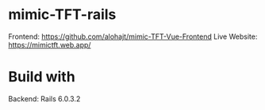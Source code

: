 # mimic-TFT-rails
Frontend: https://github.com/alohajt/mimic-TFT-Vue-Frontend
Live Website: https://mimictft.web.app/

# Build with
Backend: Rails 6.0.3.2

